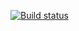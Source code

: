 [![Build status](https://ci.appveyor.com/api/projects/status/xjknyteohqdme3h4?svg=true)](https://ci.appveyor.com/project/EkaterinaAkhmetzyanova/ahj-hw-3-1-sse-chat-frontend)

